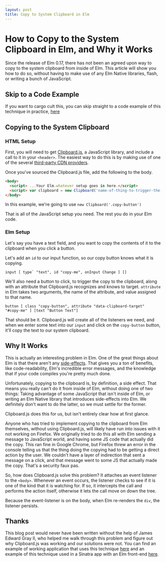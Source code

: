 ```yaml
---
layout: post
title: Copy to System Clipboard in Elm
---
```


# How to Copy to the System Clipboard in Elm, and Why it Works

Since the release of Elm 0.17, there has not been an agreed upon way to copy to the system clipboard from inside of Elm. This article will show you how to do so, without having to make use of any Elm Native libraries, flash, or writing a bunch of JavaScript.

## Skip to a Code Example

If you want to cargo cult this, you can skip straight to a code example of this technique in practice, [here](https://github.com/JEG2/elm_clipboard_test)

## Copying to the System Clipboard


### HTML Setup

First, you will need to get [Clipboard.js](https://clipboardjs.com/), a JavaScript library, and include a call to it in your `<header>`. The easiest way to do this is by making use of one of the several [third-party CDN providers](https://github.com/zenorocha/clipboard.js/wiki/CDN-Providers).

Once you've sourced the Clipboard.js file, add the following to the body.

```html
<body>
  <script> ...Your Elm.whatever setup goes in here.</script>
  <script> var clipboard = new Clipboard('name-of-thing-to-trigger-the-copy')</script>
</body>
```
In this example, we're going to use `new Clipboard('.copy-button')`

That is all of the JavaScript setup you need. The rest you do in your Elm code.

### Elm Setup

Let's say you have a text field, and you want to copy the contents of it to the clipboard when you click a button.

Let's add an `id` to our input function, so our copy button knows what it is copying.

```
input [ type` "text", id "copy-me", onInput Change ] []
```

We'll also need a button to click, to trigger the copy to the clipboard, along with an attribute that Clipboard.js recognizes and knows to target. `attribute` in Elm takes two arguments, the name of the attribute, and value assigned to that name.

```
button [ class "copy-button", attribute "data-clipboard-target" "#copy-me" ] [text "Button Text"]
```

That should be it. Clipboard.js will create all of the listeners we need, and when we enter some text into our `input` and click on the `copy-button` button, it'll copy the text to our system clipboard.

## Why It Works

This is actually an interesting problem in Elm. One of the great things about Elm is that there aren't any [side-effects](https://en.wikipedia.org/wiki/Side_effect_%28computer_science%29). That gives you a ton of benefits, like code-readability, Elm's incredible error messages, and the knowledge that if your code compiles you're pretty much done.

Unfortunately, copying to the clipboard is, by definition, a side effect. That means you really can't do it from inside of Elm, without doing one of two things: Taking advantage of some JavaScript that isn't inside of Elm, or writing an Elm Native library that introduces side-effects into Elm. We definitely don't want to do the latter, so we must settle for the former.

Clipboard.js does this for us, but isn't entirely clear how at first glance.

Anyone who has tried to implement copying to the clipboard from Elm themselves, without using Clipboard.js, will likely have run into issues with it not working on Firefox. We originally tried to do this all with Elm sending a message to JavaScript world, and having some JS code that actually did the copy. This ran fine in Google Chrome, but Firefox threw an error in the console telling us that the thing doing the copying had to be getting a direct action by the user. We couldn't have a layer of indirection that sent a message on a click, and that message went to some JS that actually made the copy. That's a security faux pas.

So, how does Clipboard.js solve this problem? It attaches an event listener to the `<body>`. Whenever an event occurs, the listener checks to see if it is one of the kind that it is watching for. If so, it intercepts the call and performs the action itself, otherwise it lets the call move on down the tree.

Because the event-listener is on the body, when Elm re-renders the `div`, the listener persists.

## Thanks

This blog post would never have been written without the help of James Edward Gray II, who helped me walk through this problem and figure out why Clipboard.js was working and our solutions were not. You can find an example of working application that uses this technique [here](https://github.com/JEG2/elm_clipboard_test) and an example of this technique used in a Sinatra app with an Elm front-end [here](https://github.com/claytonflesher/oorb_sinatra_app).
